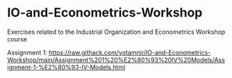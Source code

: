 # IO-and-Econometrics-Workshop
Exercises related to the Industrial Organization and Econometrics Workshop course

Assignment 1:
https://raw.githack.com/yotamnir/IO-and-Econometrics-Workshop/main/Assignment%201%20%E2%80%93%20IV%20Models/Assignment-1-%E2%80%93-IV-Models.html
